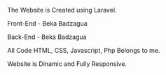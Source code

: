 The Website is Created using Laravel.

Front-End - Beka Badzagua

Back-End - Beka Badzagua

All Code HTML, CSS, Javascript, Php Belongs to me.

Website is Dinamic and Fully Responsive.